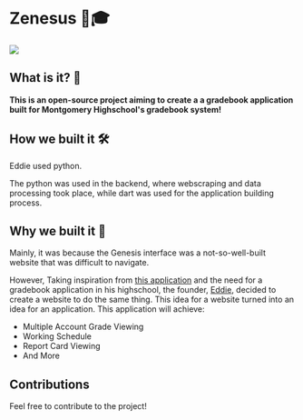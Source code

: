 # Zenesus 🏫🎓
![](https://github.com/Zenesus/.github/blob/main/Zenesus-logos/Zenesus.png)


##  What is it? 🤔

**This is an open-source project aiming to create a a gradebook application built for Montgomery Highschool's gradebook system!**

## How we built it 🛠

Eddie used python.

The python was used in the backend, where webscraping and data processing took place,
while dart was used for the application building process.

## Why we built it 💭
Mainly, it was because the Genesis interface was a not-so-well-built website that was difficult to navigate.


However, Taking inspiration from [this application](https://github.com/gradebook-app) and the need for a gradebook application in his highschool,
the founder, [Eddie](https://github.com/EDED2314/), decided to create a website to do the same thing. 
This idea for a website turned into an idea for an application.
This application will achieve:
- Multiple Account Grade Viewing
- Working Schedule
- Report Card Viewing
- And More


## Contributions
Feel free to contribute to the project!

